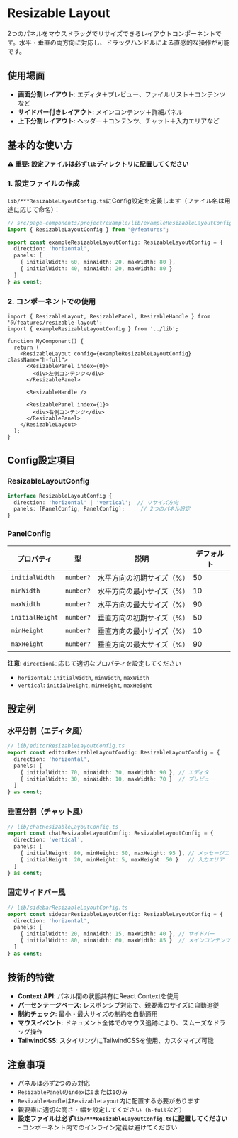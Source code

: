 # Resizable Layout

2つのパネルをマウスドラッグでリサイズできるレイアウトコンポーネントです。水平・垂直の両方向に対応し、ドラッグハンドルによる直感的な操作が可能です。

## 使用場面

- **画面分割レイアウト**: エディタ＋プレビュー、ファイルリスト＋コンテンツなど
- **サイドバー付きレイアウト**: メインコンテンツ＋詳細パネル
- **上下分割レイアウト**: ヘッダー＋コンテンツ、チャット＋入力エリアなど

## 基本的な使い方

**⚠️ 重要: 設定ファイルは必ず`lib`ディレクトリに配置してください**

### 1. 設定ファイルの作成

`lib/***ResizableLayoutConfig.ts`にConfig設定を定義します（ファイル名は用途に応じて命名）：

```typescript
// src/page-components/project/example/lib/exampleResizableLayoutConfig.ts
import { ResizableLayoutConfig } from "@/features";

export const exampleResizableLayoutConfig: ResizableLayoutConfig = {
  direction: 'horizontal',
  panels: [
    { initialWidth: 60, minWidth: 20, maxWidth: 80 },
    { initialWidth: 40, minWidth: 20, maxWidth: 80 }
  ]
} as const;
```

### 2. コンポーネントでの使用

```tsx
import { ResizableLayout, ResizablePanel, ResizableHandle } from '@/features/resizable-layout';
import { exampleResizableLayoutConfig } from '../lib';

function MyComponent() {
  return (
    <ResizableLayout config={exampleResizableLayoutConfig} className="h-full">
      <ResizablePanel index={0}>
        <div>左側コンテンツ</div>
      </ResizablePanel>
      
      <ResizableHandle />
      
      <ResizablePanel index={1}>
        <div>右側コンテンツ</div>
      </ResizablePanel>
    </ResizableLayout>
  );
}
```

## Config設定項目

### ResizableLayoutConfig

```typescript
interface ResizableLayoutConfig {
  direction: 'horizontal' | 'vertical';  // リサイズ方向
  panels: [PanelConfig, PanelConfig];     // 2つのパネル設定
}
```

### PanelConfig

| プロパティ | 型 | 説明 | デフォルト |
|-----------|---|------|----------|
| `initialWidth` | `number?` | 水平方向の初期サイズ（%） | 50 |
| `minWidth` | `number?` | 水平方向の最小サイズ（%） | 10 |
| `maxWidth` | `number?` | 水平方向の最大サイズ（%） | 90 |
| `initialHeight` | `number?` | 垂直方向の初期サイズ（%） | 50 |
| `minHeight` | `number?` | 垂直方向の最小サイズ（%） | 10 |
| `maxHeight` | `number?` | 垂直方向の最大サイズ（%） | 90 |

**注意**: `direction`に応じて適切なプロパティを設定してください
- `horizontal`: `initialWidth`, `minWidth`, `maxWidth`
- `vertical`: `initialHeight`, `minHeight`, `maxHeight`

## 設定例

### 水平分割（エディタ風）

```typescript
// lib/editorResizableLayoutConfig.ts
export const editorResizableLayoutConfig: ResizableLayoutConfig = {
  direction: 'horizontal',
  panels: [
    { initialWidth: 70, minWidth: 30, maxWidth: 90 }, // エディタ
    { initialWidth: 30, minWidth: 10, maxWidth: 70 }  // プレビュー
  ]
} as const;
```

### 垂直分割（チャット風）

```typescript
// lib/chatResizableLayoutConfig.ts
export const chatResizableLayoutConfig: ResizableLayoutConfig = {
  direction: 'vertical',
  panels: [
    { initialHeight: 80, minHeight: 50, maxHeight: 95 }, // メッセージエリア
    { initialHeight: 20, minHeight: 5, maxHeight: 50 }   // 入力エリア
  ]
} as const;
```

### 固定サイドバー風

```typescript
// lib/sidebarResizableLayoutConfig.ts
export const sidebarResizableLayoutConfig: ResizableLayoutConfig = {
  direction: 'horizontal',
  panels: [
    { initialWidth: 20, minWidth: 15, maxWidth: 40 }, // サイドバー
    { initialWidth: 80, minWidth: 60, maxWidth: 85 }  // メインコンテンツ
  ]
} as const;
```

## 技術的特徴

- **Context API**: パネル間の状態共有にReact Contextを使用
- **パーセンテージベース**: レスポンシブ対応で、親要素のサイズに自動追従
- **制約チェック**: 最小・最大サイズの制約を自動適用
- **マウスイベント**: ドキュメント全体でのマウス追跡により、スムーズなドラッグ操作
- **TailwindCSS**: スタイリングにTailwindCSSを使用、カスタマイズ可能

## 注意事項

- パネルは必ず2つのみ対応
- `ResizablePanel`の`index`は`0`または`1`のみ
- `ResizableHandle`は`ResizableLayout`内に配置する必要があります
- 親要素に適切な高さ・幅を設定してください（`h-full`など）
- **設定ファイルは必ず`lib/***ResizableLayoutConfig.ts`に配置してください** - コンポーネント内でのインライン定義は避けてください